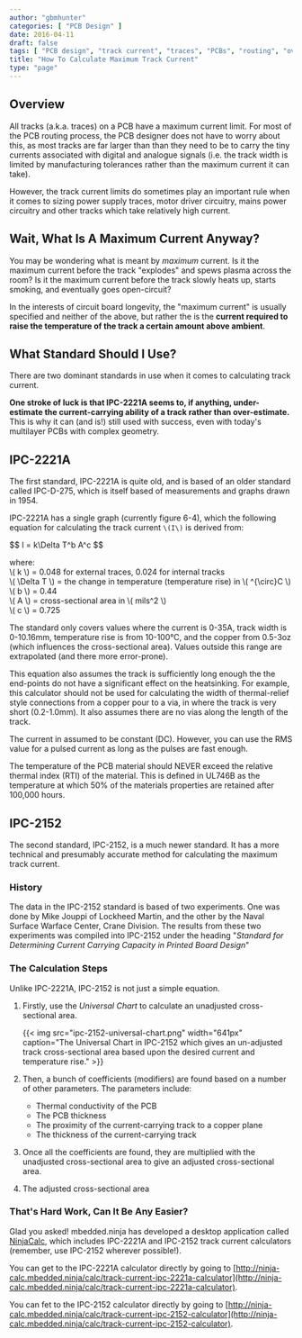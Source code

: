 ```yaml
---
author: "gbmhunter"
categories: [ "PCB Design" ]
date: 2016-04-11
draft: false
tags: [ "PCB design", "track current", "traces", "PCBs", "routing", "overheating", "thermal", "IPC-2221A", "IPC-2152" ]
title: "How To Calculate Maximum Track Current"
type: "page"
---
```


## Overview

All tracks (a.k.a. traces) on a PCB have a maximum current limit. For most of the PCB routing process, the PCB designer does not have to worry about this, as most tracks are far larger than than they need to be to carry the tiny currents associated with digital and analogue signals (i.e. the track width is limited by manufacturing tolerances rather than the maximum current it can take).

However, the track current limits do sometimes play an important rule when it comes to sizing power supply traces, motor driver circuitry, mains power circuitry and other tracks which take relatively high current.

## Wait, What Is A Maximum Current Anyway?

You may be wondering what is meant by _maximum_ current. Is it the maximum current before the track "explodes" and spews plasma across the room? Is it the maximum current before the track slowly heats up, starts smoking, and eventually goes open-circuit?

In the interests of circuit board longevity, the "maximum current" is usually specified and neither of the above, but rather the is the **current required to raise the temperature of the track a certain amount above ambient**.

## What Standard Should I Use?

There are two dominant standards in use when it comes to calculating track current.

**One stroke of luck is that IPC-2221A seems to, if anything, under-estimate the current-carrying ability of a track rather than over-estimate.** This is why it can (and is!) still used with success, even with today's multilayer PCBs with complex geometry.

## IPC-2221A

The first standard, IPC-2221A is quite old, and is based of an older standard called IPC-D-275, which is itself based of measurements and graphs drawn in 1954.

IPC-2221A has a single graph (currently figure 6-4), which the following equation for calculating the track current `\(I\)` is derived from:

<p>$$ I = k\Delta T^b A^c $$</p>

<p class="centered">
    where:<br>
    \( k \) = 0.048 for external traces, 0.024 for internal tracks<br>
    \( \Delta T \) = the change in temperature (temperature rise) in \( ^{\circ}C \)<br>
    \( b \) = 0.44<br>
    \( A \) = cross-sectional area in \( mils^2 \)<br>
    \( c \) = 0.725<br>
</p>

The standard only covers values where the current is 0-35A, track width is 0-10.16mm, temperature rise is from 10-100°C, and the copper from 0.5-3oz (which influences the cross-sectional area). Values outside this range are extrapolated (and there more error-prone).

This equation also assumes the track is sufficiently long enough the the end-points do not have a significant effect on the heatsinking. For example, this calculator should not be used for calculating the width of thermal-relief style connections from a copper pour to a via, in where the track is very short (0.2-1.0mm). It also assumes there are no vias along the length of the track.

The current in assumed to be constant (DC). However, you can use the RMS value for a pulsed current as long as the pulses are fast enough.

The temperature of the PCB material should NEVER exceed the relative thermal index (RTI) of the material. This is defined in UL746B as the temperature at which 50% of the materials properties are retained after 100,000 hours.

## IPC-2152

The second standard, IPC-2152, is a much newer standard. It has a more technical and presumably accurate method for calculating the maximum track current.

### History

The data in the IPC-2152 standard is based of two experiments. One was done by Mike Jouppi of Lockheed Martin, and the other by the Naval Surface Warface Center, Crane Division. The results from these two experiments was compiled into IPC-2152 under the heading "_Standard for Determining Current Carrying Capacity in Printed Board Design_"

### The Calculation Steps

Unlike IPC-2221A, IPC-2152 is not just a simple equation.


1. Firstly, use the _Universal Chart_ to calculate an unadjusted cross-sectional area.  

    {{< img src="ipc-2152-universal-chart.png" width="641px" caption="The Universal Chart in IPC-2152 which gives an un-adjusted track cross-sectional area based upon the desired current and temperature rise."  >}}  

2. Then, a bunch of coefficients (modifiers) are found based on a number of other parameters. The parameters include:  

    - Thermal conductivity of the PCB  
    - The PCB thickness  
    - The proximity of the current-carrying track to a copper plane  
    - The thickness of the current-carrying track  

3. Once all the coefficients are found, they are multiplied with the unadjusted cross-sectional area to give an adjusted cross-sectional area.  

4. The adjusted cross-sectional area

### That's Hard Work, Can It Be Any Easier?

Glad you asked! mbedded.ninja has developed a desktop application called [NinjaCalc](http://gbmhunter.github.io/NinjaCalc/), which includes IPC-2221A and IPC-2152 track current calculators (remember, use IPC-2152 wherever possible!).

You can get to the IPC-2221A calculator directly by going to [http://ninja-calc.mbedded.ninja/calc/track-current-ipc-2221a-calculator](http://ninja-calc.mbedded.ninja/calc/track-current-ipc-2221a-calculator).

You can fet to the IPC-2152 calculator directly by going to [http://ninja-calc.mbedded.ninja/calc/track-current-ipc-2152-calculator](http://ninja-calc.mbedded.ninja/calc/track-current-ipc-2152-calculator).
